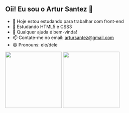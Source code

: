 ## Oii! Eu sou o Artur Santez 👋

- 🔭 Hoje estou estudando para trabalhar com front-end
- 🌱 Estudando HTML5 e CSS3
- 🤔 Qualquer ajuda é bem-vinda! 
- 📫 Contate-me no email: artursantez@gmail.com
- 😄 Pronouns: ele/dele
<div>
    <img height="180em" src="https://github-readme-stats.vercel.app/api?username=ArturSantez&show_icons=true&theme=dark&hide=prs,stars&locale=pt-br&count_private=true"/>
    <img height="180em" src="https://github-readme-stats.vercel.app/api/top-langs/?username=ArturSantez&theme=dark&layout=donut-vertical&locale=pt-br&count_private=true"/>
</div>
